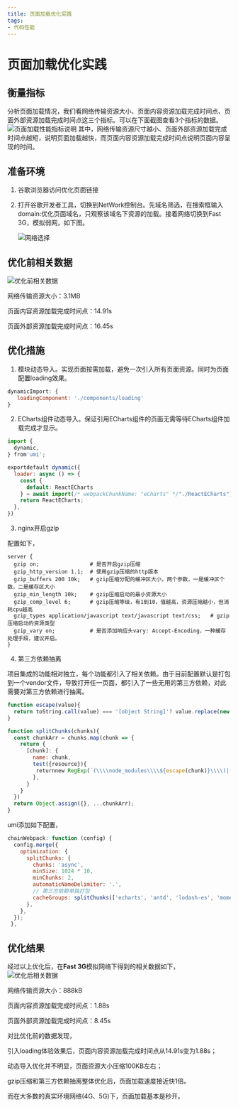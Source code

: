 ```yaml
---
title: 页面加载优化实践
tags: 
- 代码性能
---
```


# 页面加载优化实践

## 衡量指标
分析页面加载情况，我们看网络传输资源大小、页面内容资源加载完成时间点、页面外部资源加载完成时间点这三个指标。可以在下面截图查看3个指标的数据。
![页面加载性能指标说明](/loadoptimization/loadoptimization1.png)
其中，网络传输资源尺寸越小、页面外部资源加载完成时间点越短，说明页面加载越快，而页面内容资源加载完成时间点说明页面内容呈现的时间。

## 准备环境

1. 谷歌浏览器访问优化页面链接
2. 打开谷歌开发者工具，切换到NetWork控制台。先域名筛选，在搜索框输入domain:优化页面域名，只观察该域名下资源的加载。接着网络切换到Fast 3G，模拟弱网，如下图。

      ![网络选择](/loadoptimization/loadoptimization2.png)

## 优化前相关数据
![优化前相关数据](/loadoptimization/loadoptimization3.png)

网络传输资源大小：3.1MB

页面内容资源加载完成时间点：14.91s

页面外部资源加载完成时间点：16.45s

## 优化措施

1. 模块动态导入。实现页面按需加载，避免一次引入所有页面资源。同时为页面配置loading效果。
```javascript
dynamicImport: {
   loadingComponent: './components/loading'
}
```

2.  ECharts组件动态导入。保证引用ECharts组件的页面无需等待ECharts组件加载完成才显示。
```javascript
import {
  dynamic,
} from'umi';

exportdefault dynamic({
  loader: async () => {
    const {
      default: ReactECharts
    } = await import(/* webpackChunkName: "eCharts" */"./ReactECharts")
    return ReactECharts;
  },
})
```

3. nginx开启gzip

 配置如下，
```nginx
server {
  gzip on;                # 是否开启gzip压缩
  gzip_http_version 1.1;  # 使用gzip压缩的http版本
  gzip_buffers 200 10k;   # gzip压缩分配的缓冲区大小，两个参数，一是缓冲区个数，二是缓存区大小
  gzip_min_length 10k;    # gzip压缩启动的最小资源大小
  gzip_comp_level 6;      # gzip压缩等级，有1到10，值越高，资源压缩越小，但消耗cpu越高
  gzip_types application/javascript text/javascript text/css;   # gzip压缩启动的资源类型
  gzip_vary on;           # 是否添加响应头vary: Accept-Encoding，一种缓存处理手段，建议开启。
}
```

4. 第三方依赖抽离

  项目集成的功能相对独立，每个功能都引入了相关依赖。由于目前配置默认是打包到一个vendor文件，导致打开任一页面，都引入了一些无用的第三方依赖，对此需要对第三方依赖进行抽离。
```javascript
function escape(value){
  return toString.call(value) === '[object String]'? value.replace(new RegExp('-','g'),'\\-') : '';
}

function splitChunks(chunks){
  const chunkArr = chunks.map(chunk => {
    return {
      [chunk]: {
        name: chunk,
        test({resource}){
         returnnew RegExp(`(\\\\node_modules\\\\${escape(chunk)}\\\\)|(\\/node_modules\\/${escape(chunk)}\\/)`).test(resource)
        },
      }
    }
  })
  return Object.assign({}, ...chunkArr);
}
```
umi添加如下配置，
```javascript
chainWebpack: function (config) {
  config.merge({
    optimization: {
      splitChunks: {
        chunks: 'async',
        minSize: 1024 * 10,
        minChunks: 2,
        automaticNameDelimiter: '.',
        // 第三方依赖单独打包
        cacheGroups: splitChunks(['echarts', 'antd', 'lodash-es', 'moment', 'react-amap', 'weixin-js-sdk']),
      },
    },
  });
 },
```
 
## 优化结果
经过以上优化后，在**Fast 3G**模拟网络下得到的相关数据如下，
![优化后相关数据](/loadoptimization/loadoptimization4.png)

网络传输资源大小：888kB

页面内容资源加载完成时间点：1.88s

页面外部资源加载完成时间点：8.45s

对比优化前的数据发现，

引入loading体验效果后，页面内容资源加载完成时间点从14.91s变为1.88s；

动态导入优化并不明显，页面资源大小压缩100KB左右；

gzip压缩和第三方依赖抽离整体优化后，页面加载速度接近快1倍。

而在大多数的真实环境网络(4G、5G)下，页面加载基本是秒开。
